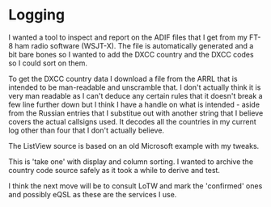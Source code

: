 # Logging
I wanted a tool to inspect and report on the ADIF files that I get from my FT-8 ham radio
software (WSJT-X). The file is automatically generated and a bit bare bones so I wanted to
add the DXCC country and the DXCC codes so I could sort on them.

To get the DXCC country data I download a file from the ARRL that is intended to be
man-readable and unscramble that. I don't actually think it is very man readable as I
can't deduce any certain rules that it doesn't break a few line further down but I think
I have a handle on what is intended - aside from the Russian entries that I substitue out
with another string that I believe covers the actual callsigns used. It decodes all the
countries in my current log other than four that I don't actually believe.

The ListView source is based on an old Microsoft example with my tweaks.

This is 'take one' with display and column sorting. I wanted to archive the country code
source safely as it took a while to derive and test.

I think the next move will be to consult LoTW and mark the 'confirmed' ones and possibly
eQSL as these are the services I use.
